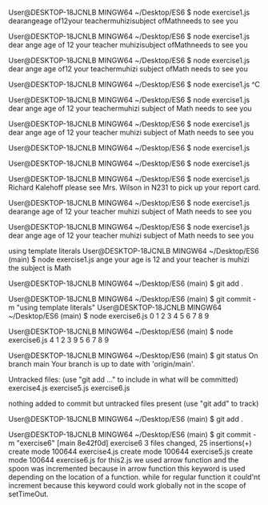 User@DESKTOP-18JCNLB MINGW64 ~/Desktop/ES6
$ node exercise1.js
dearangeage of12your teachermuhizisubject ofMathneeds to see you

User@DESKTOP-18JCNLB MINGW64 ~/Desktop/ES6
$ node exercise1.js
dear ange age of 12 your teacher muhizisubject ofMathneeds to see you

User@DESKTOP-18JCNLB MINGW64 ~/Desktop/ES6
$ node exercise1.js
dear ange age of12 your teachermuhizi subject ofMath needs to see you

User@DESKTOP-18JCNLB MINGW64 ~/Desktop/ES6
$ node exercise1.js ^C

User@DESKTOP-18JCNLB MINGW64 ~/Desktop/ES6
$ node exercise1.js
dear ange age of 12 your teachermuhizi subject of Math needs to see you

User@DESKTOP-18JCNLB MINGW64 ~/Desktop/ES6
$ node exercise1.js
dear ange age of 12 your teacher muhizi subject of Math needs to see you

User@DESKTOP-18JCNLB MINGW64 ~/Desktop/ES6
$ node exercise1.js

User@DESKTOP-18JCNLB MINGW64 ~/Desktop/ES6
$ node exercise1.js

User@DESKTOP-18JCNLB MINGW64 ~/Desktop/ES6
$ node exercise1.js
Richard Kalehoff please see Mrs. Wilson in N231 to pick up your report card.

User@DESKTOP-18JCNLB MINGW64 ~/Desktop/ES6
$ node exercise1.js
dearange age of 12 your teacher muhizi subject of Math needs to see you

User@DESKTOP-18JCNLB MINGW64 ~/Desktop/ES6
$ node exercise1.js
dear ange age of 12 your teacher muhizi subject of Math needs to see you

using template literals
User@DESKTOP-18JCNLB MINGW64 ~/Desktop/ES6 (main)
$ node exercise1.js
ange your age is 12 and your teacher is muhizi the subject is Math

User@DESKTOP-18JCNLB MINGW64 ~/Desktop/ES6 (main)
$ git add .

User@DESKTOP-18JCNLB MINGW64 ~/Desktop/ES6 (main)
$ git commit -m "using template literals"
User@DESKTOP-18JCNLB MINGW64 ~/Desktop/ES6 (main)
$ node exercise6.js 
0
1
2
3
4
5
6
7
8
9

User@DESKTOP-18JCNLB MINGW64 ~/Desktop/ES6 (main)
$ node exercise6.js 
4
1
2
3
9
5
6
7
8
9

User@DESKTOP-18JCNLB MINGW64 ~/Desktop/ES6 (main)
$ git status
On branch main
Your branch is up to date with 'origin/main'.

Untracked files:
  (use "git add <file>..." to include in what will be committed)
        exercise4.js
        exercise5.js
        exercise6.js

nothing added to commit but untracked files present (use "git add" to track)

User@DESKTOP-18JCNLB MINGW64 ~/Desktop/ES6 (main)
$ git add .

User@DESKTOP-18JCNLB MINGW64 ~/Desktop/ES6 (main)
$ git commit -m "exercise6"
[main 8e42f0d] exercise6
 3 files changed, 25 insertions(+)
 create mode 100644 exercise4.js
 create mode 100644 exercise5.js
 create mode 100644 exercise6.js
for this2.js we used arrow function and the spoon was incremented because in arrow function
this keyword is used depending on the location of a function.
while for regular function it could'nt increment because this keyword could work globally
not in the scope of setTimeOut.